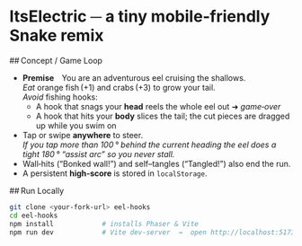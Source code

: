 # ItsElectric ─ a tiny mobile‑friendly Snake remix

## Concept / Game Loop
* **Premise** You are an adventurous eel cruising the shallows.  
  *Eat* orange fish (+1) and crabs (+3) to grow your tail.  
  *Avoid* fishing hooks:  
  * A hook that snags your **head** reels the whole eel out ➜ *game‑over*  
  * A hook that hits your **body** slices the tail; the cut pieces are dragged up while you swim on  
* Tap or swipe **anywhere** to steer.  
  *If you tap more than 100 ° behind the current heading the eel does a tight
  180 ° “assist arc” so you never stall.*  
* Wall‑hits (“Bonked wall!”) and self–tangles (“Tangled!”) also end the run.  
* A persistent **high‑score** is stored in `localStorage`.

## Run Locally
```bash
git clone <your-fork-url> eel-hooks
cd eel-hooks
npm install            # installs Phaser & Vite
npm run dev            # Vite dev‑server  →  open http://localhost:5173
